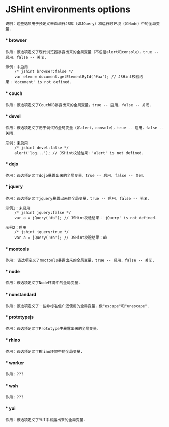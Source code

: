 # JSHint environments options

    说明：这些选项用于预定义来自流行JS库（如JQuery）和运行时环境（如Node）中的全局变量.
    
#### * browser

    作用：该选项定义了现代浏览器暴露出来的全局变量（不包括alert和console），true -- 启用，false -- 关闭.
    
    示例：未启用    
        /* jshint browser:false */
        var elem = document.getElementById('#aa'); // JSHint校验结果：'document' is not defined.
    
#### * couch

    作用：该选项定义了CouchDB暴露出来的全局变量，true -- 启用，false -- 关闭.
    
#### * devel

    作用：该选项定义了用于调试的全局变量（如alert，console），true -- 启用，false -- 关闭.
    
    示例：未启用   
        /* jshint devel:false */
        alert('log...'); // JSHint校验结果：'alert' is not defined.
        
#### * dojo

    作用：该选项定义了dojo暴露出来的全局变量，true -- 启用，false -- 关闭.
    
#### * jquery

    作用：该选项定义了jquery暴露出来的全局变量，true -- 启用，false -- 关闭.
    
    示例1：未启用    
        /* jshint jquery:false */
        var a = jQuery('#a'); // JSHint校验结果：'jQuery' is not defined.
        
    示例2：启用    
        /* jshint jquery:true */
        var a = jQuery('#a'); // JSHint校验结果：ok        
    
#### * mootools

    作用: 该选项定义了mootools暴露出来的全局变量，true -- 启用，false -- 关闭.
    
#### * node

    作用：该选项定义了Node环境中的全局变量.
    
#### * nonstandard

    作用：该选项定义了一些非标准但广泛使用的全局变量，像"escape"和"unescape".
    
#### * prototypejs

    作用：该选项定义了Prototype中暴露出来的全局变量.
    
#### * rhino

    作用：该选项定义了Rhino环境中的全局变量.
    
#### * worker

    作用：???
    
#### * wsh

    作用：???
    
#### * yui

    作用：该选项定义了YUI中暴露出来的全局变量.
